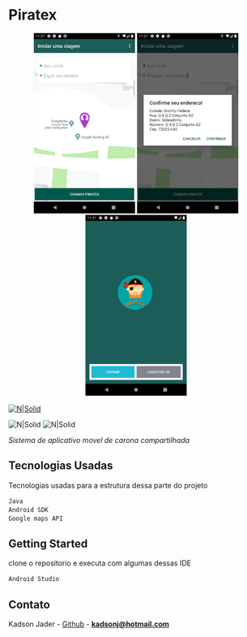 # Piratex

<p float="left" align="center">
  <img src="app/src/main/res/drawable-v24/Screenshot_1584714457.png" width="200" />
  <img src="app/src/main/res/drawable-v24/Screenshot_1584714480.png" width="200" />
  <img src="app/src/main/res/drawable-v24/Screenshot_1584714074.png" width="200" />
</p>

[![N|Solid](https://dummyimage.com/162x32/2aeb07/0011ff&text=Development+by+kadson)](https://www.linkedin.com/in/kadson-jader-martins-ferreira-69463731/)

![N|Solid](https://img.shields.io/badge/Version-1.0-brightgreen) ![N|Solid](https://img.shields.io/badge/status-Finished-brightgreen)

_Sistema de aplicativo movel de carona compartilhada_

## Tecnologias Usadas
Tecnologias usadas para a estrutura dessa parte do projeto
```sh
Java
Android SDK
Google maps API
```
## Getting Started
clone o repositorio e executa com algumas dessas IDE
```sh
Android Studio
```

## Contato

Kadson Jader - [Github](https://github.com/kadsonjader) - **kadsonj@hotmail.com**
